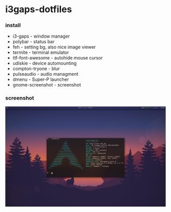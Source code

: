 # i3gaps-dotfiles
### install
* i3-gaps - window manager
* polybar - status bar
* feh - setting bg, also nice image viewer
* termite - terminal emulator
* ttf-font-awesome - autohide mouse cursor
* udiskie - device automounting
* compton-tryone - blur
* pulseaudio - audio managment
* dmenu - Super-P launcher
* gnome-screenshot - screenshot
### screenshot
![Screenshot](screenshot.png)
